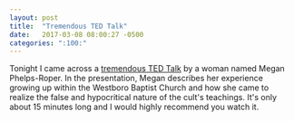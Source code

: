 ```yaml
---
layout: post
title:  "Tremendous TED Talk"
date:   2017-03-08 08:00:27 -0500
categories: ":100:"
---
```



<p>Tonight I came across a <a href="https://www.youtube.com/watch?v=bVV2Zk88beY">tremendous TED Talk</a> by a woman named Megan Phelps-Roper. In the presentation, Megan describes her experience growing up within the Westboro Baptist Church and how she came to realize the false and hypocritical nature of the cult's teachings. It's only about 15 minutes long and I would highly recommend you watch it.</p>
